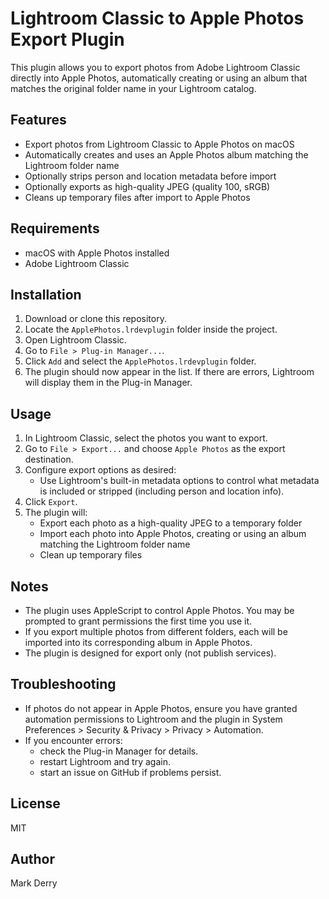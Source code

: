 # Lightroom Classic to Apple Photos Export Plugin

This plugin allows you to export photos from Adobe Lightroom Classic directly into Apple Photos, automatically creating or using an album that matches the original folder name in your Lightroom catalog.

## Features
- Export photos from Lightroom Classic to Apple Photos on macOS
- Automatically creates and uses an Apple Photos album matching the Lightroom folder name
- Optionally strips person and location metadata before import
- Optionally exports as high-quality JPEG (quality 100, sRGB)
- Cleans up temporary files after import to Apple Photos

## Requirements
- macOS with Apple Photos installed
- Adobe Lightroom Classic

## Installation
1. Download or clone this repository.
2. Locate the `ApplePhotos.lrdevplugin` folder inside the project.
3. Open Lightroom Classic.
4. Go to `File > Plug-in Manager...`.
5. Click `Add` and select the `ApplePhotos.lrdevplugin` folder.
6. The plugin should now appear in the list. If there are errors, Lightroom will display them in the Plug-in Manager.

## Usage
1. In Lightroom Classic, select the photos you want to export.
2. Go to `File > Export...` and choose `Apple Photos` as the export destination.
3. Configure export options as desired:
   - Use Lightroom's built-in metadata options to control what metadata is included or stripped (including person and location info).
4. Click `Export`.
5. The plugin will:
   - Export each photo as a high-quality JPEG to a temporary folder
   - Import each photo into Apple Photos, creating or using an album matching the Lightroom folder name
   - Clean up temporary files

## Notes
- The plugin uses AppleScript to control Apple Photos. You may be prompted to grant permissions the first time you use it.
- If you export multiple photos from different folders, each will be imported into its corresponding album in Apple Photos.
- The plugin is designed for export only (not publish services).

## Troubleshooting
- If photos do not appear in Apple Photos, ensure you have granted automation permissions to Lightroom and the plugin in System Preferences > Security & Privacy > Privacy > Automation.
- If you encounter errors:
    - check the Plug-in Manager for details.
    - restart Lightroom and try again.
    - start an issue on GitHub if problems persist.


## License
MIT

## Author
Mark Derry
